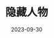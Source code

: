 ---
layout: movie-review
title: 隐藏人物
description: >
  希望能看到更多女性主角的非爱情电影。
category: 电影
img: assets/img/movie/2023/yin_cang_ren_wu.webp
star: 5
date: 2023-09-30
---